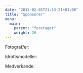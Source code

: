 ```yaml
---
date: "2015-02-05T21:13:21+01:00"
title: "Sponsorer"
menu:
  main:
    parent: "foretaget"
    weight: 20
---
```

Fotograf/er:

Idrottsmodeller:

Medverkande:
